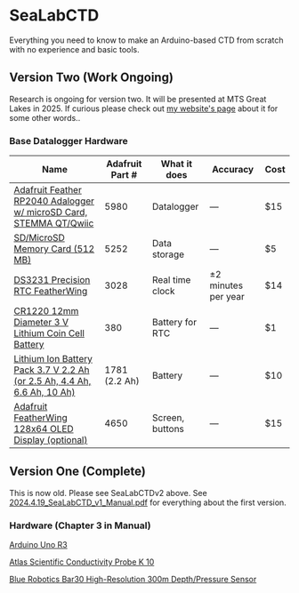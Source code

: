 # SeaLabCTD
Everything you need to know to make an Arduino-based CTD from scratch with no experience and basic tools.

## Version Two (Work Ongoing)
Research is ongoing for version two. It will be presented at MTS Great Lakes in 2025. If curious please check out [my website's page](https://www.sophiescopazzi.com/projects/sealabctd) about it for some other words..

### Base Datalogger Hardware

| Name | Adafruit Part # | What it does | Accuracy | Cost |
|------|------------------|---------------|----------|------|
| [Adafruit Feather RP2040 Adalogger w/ microSD Card, STEMMA QT/Qwiic](https://www.adafruit.com/product/5980) | 5980 | Datalogger | — | \$15 |
| [SD/MicroSD Memory Card (512 MB)](https://www.adafruit.com/product/5252) | 5252 | Data storage | — | \$5 |
| [DS3231 Precision RTC FeatherWing](https://www.adafruit.com/product/3028) | 3028 | Real time clock | ±2 minutes per year | \$14 |
| [CR1220 12mm Diameter 3 V Lithium Coin Cell Battery](https://www.adafruit.com/product/380) | 380 | Battery for RTC | — | \$1 |
| [Lithium Ion Battery Pack 3.7 V 2.2 Ah (or 2.5 Ah, 4.4 Ah, 6.6 Ah, 10 Ah)](https://www.adafruit.com/product/1781) | 1781 (2.2 Ah) | Battery | — | \$10 |
| [Adafruit FeatherWing 128x64 OLED Display (optional)](https://www.adafruit.com/product/4650) | 4650 | Screen, buttons | — | \$15 |

## Version One (Complete)

This is now old. Please see SeaLabCTDv2 above. See [2024.4.19_SeaLabCTD_v1_Manual.pdf](https://github.com/sscopazzi/SeaLabCTD/blob/main/a_SeaLabCTD_v1/2024.4.19_SeaLabCTD_v1_Manual.pdf) for everything about the first version.

### Hardware (Chapter 3 in Manual)
[Arduino Uno R3](https://docs.arduino.cc/hardware/uno-rev3/)

[Atlas Scientific Conductivity Probe K 10](https://atlas-scientific.com/kits/conductivity-k-10-kit/)

[Blue Robotics Bar30 High-Resolution 300m Depth/Pressure Sensor](https://bluerobotics.com/store/sensors-sonars-cameras/sensors/bar30-sensor-r1/)
